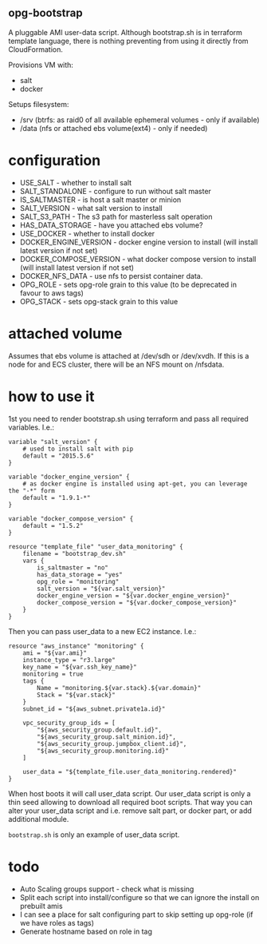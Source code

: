 opg-bootstrap
-------------
A pluggable AMI user-data script.
Although bootstrap.sh is in terraform template language, there is nothing preventing from using it directly 
from CloudFormation.

Provisions VM with:
- salt
- docker

Setups filesystem:
- /srv (btrfs: as raid0 of all available ephemeral volumes - only if available)
- /data (nfs or attached ebs volume(ext4) - only if needed)


configuration
=============
- USE_SALT - whether to install salt
- SALT_STANDALONE - configure to run without salt master
- IS_SALTMASTER - is host a salt master or minion
- SALT_VERSION - what salt version to install
- SALT_S3_PATH - The s3 path for masterless salt operation
- HAS_DATA_STORAGE - have you attached ebs volume?
- USE_DOCKER - whether to install docker
- DOCKER_ENGINE_VERSION - docker engine version to install (will install latest version if not set)
- DOCKER_COMPOSE_VERSION - what docker compose version to install (will install latest version if not set)
- DOCKER_NFS_DATA - use nfs to persist container data.
- OPG_ROLE - sets opg-role grain to this value (to be deprecated in favour to aws tags)
- OPG_STACK - sets opg-stack grain to this value

attached volume
===============
Assumes that ebs volume is attached at /dev/sdh or /dev/xvdh.  If this is a node for and ECS cluster, there will be an NFS mount on /nfsdata.


how to use it
=============
1st you need to render bootstrap.sh using terraform and pass all required variables.
I.e.:
```
variable "salt_version" {
    # used to install salt with pip
    default = "2015.5.6"
}

variable "docker_engine_version" {
    # as docker engine is installed using apt-get, you can leverage the "-*" form
    default = "1.9.1-*"
}

variable "docker_compose_version" {
    default = "1.5.2"
}

resource "template_file" "user_data_monitoring" {
    filename = "bootstrap_dev.sh"
    vars {
        is_saltmaster = "no"
        has_data_storage = "yes"
        opg_role = "monitoring"
        salt_version = "${var.salt_version}"
        docker_engine_version = "${var.docker_engine_version}"
        docker_compose_version = "${var.docker_compose_version}"
    }
}
```

Then you can pass user_data to a new EC2 instance.
I.e.:
```
resource "aws_instance" "monitoring" {
    ami = "${var.ami}"
    instance_type = "r3.large"
    key_name = "${var.ssh_key_name}"
    monitoring = true
    tags {
        Name = "monitoring.${var.stack}.${var.domain}"
        Stack = "${var.stack}"
    }
    subnet_id = "${aws_subnet.private1a.id}"

    vpc_security_group_ids = [
        "${aws_security_group.default.id}",
        "${aws_security_group.salt_minion.id}",
        "${aws_security_group.jumpbox_client.id}",
        "${aws_security_group.monitoring.id}"
    ]

    user_data = "${template_file.user_data_monitoring.rendered}"
}
```

When host boots it will call user_data script.
Our user_data script is only a thin seed allowing to download all required boot scripts.
That way you can alter your user_data script and i.e. remove salt part, or docker part, or add additional module.

`bootstrap.sh` is only an example of user_data script. 


todo
====
- Auto Scaling groups support - check what is missing
- Split each script into install/configure so that we can ignore the install on prebuilt amis
- I can see a place for salt configuring part to skip setting up opg-role (if we have roles as tags)
- Generate hostname based on role in tag

